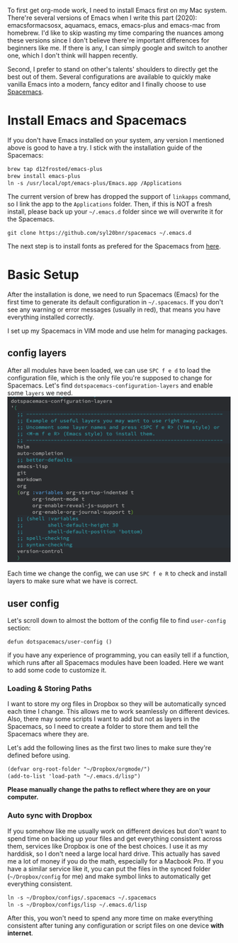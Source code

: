 To first get org-mode work, I need to install Emacs first on my Mac system. There're several versions of Emacs when I write this part (2020): emacsformacsosx, aquamacs, emacs, emacs-plus and emacs-mac from homebrew. I'd like to skip wasting my time comparing the nuances among these versions since I don't believe there're important differences for beginners like me. If there is any, I can simply google and switch to another one, which I don't think will happen recently.

Second, I prefer to stand on other's talents' shoulders to directly get the best out of them. Several configurations are available to quickly make vanilla Emacs into a modern, fancy editor and I finally choose to use [Spacemacs](https://github.com/syl20bnr/spacemacs).


# Install Emacs and Spacemacs

If you don't have Emacs installed on your system, any version I mentioned above is good to have a try. I stick with the installation guide of the Spacemacs:

    brew tap d12frosted/emacs-plus
    brew install emacs-plus
    ln -s /usr/local/opt/emacs-plus/Emacs.app /Applications

The current version of brew has dropped the support of `linkapps` command, so I link the app to the `Applications` folder. Then, if this is NOT a fresh install, please back up your `~/.emacs.d` folder since we will overwrite it for the Spacemacs.

    git clone https://github.com/syl20bnr/spacemacs ~/.emacs.d

The next step is to install fonts as prefered for the Spacemacs from [here](https://github.com/adobe-fonts/source-code-pro).


# Basic Setup

After the installation is done, we need to run Spacemacs (Emacs) for the first time to generate its default configuration in `~/.spacemacs`. If you don't see any warning or error messages (usually in red), that means you have everything installed correctly.

I set up my Spacemacs in VIM mode and use helm for managing packages.


## config layers

After all modules have been loaded, we can use `SPC f e d` to load the configuration file, which is the only file you're supposed to change for Spacemacs. Let's find `dotspacemacs-configuration-layers` and enable some `layers` we need. 
![configuration layers](//raw.githubusercontent.com/KenMercusLai/kenmercuslai.github.io/pics/uPic/0BooQY.png)

Each time we change the config, we can use `SPC f e R` to check and install layers to make sure what we have is correct.


## user config

Let's scroll down to almost the bottom of the config file to find `user-config` section: 

    defun dotspacemacs/user-config ()

if you have any experience of programming, you can easily tell if a function, which runs after all Spacemacs modules have been loaded. Here we want to add some code to customize it.


### Loading & Storing Paths

I want to store my org files in Dropbox so they will be automatically synced each time I change. This allows me to work seamlessly on different devices. Also, there may some scripts I want to add but not as layers in the Spacemacs, so I need to create a folder to store them and tell the Spacemacs where they are. 

Let's add the following lines as the first two lines to make sure they're defined before using.

    (defvar org-root-folder "~/Dropbox/orgmode/")
    (add-to-list 'load-path "~/.emacs.d/lisp")

**Please manually change the paths to reflect where they are on your computer.**


### Auto sync with Dropbox

If you somehow like me usually work on different devices but don't want to spend time on backing up your files and get everything consistent across them, services like Dropbox is one of the best choices. I use it as my harddisk, so I don't need a large local hard drive. This actually has saved me a lot of money if you do the math, especially for a Macbook Pro. If you have a similar service like it, you can put the files in the synced folder (`~/Dropbox/config` for me) and make symbol links to automatically get everything consistent.

    ln -s ~/Dropbox/configs/.spacemacs ~/.spacemacs
    ln -s ~/Dropbox/configs/lisp ~/.emacs.d/lisp

After this, you won't need to spend any more time on make everything consistent after tuning any configuration or script files on one device **with internet**.

